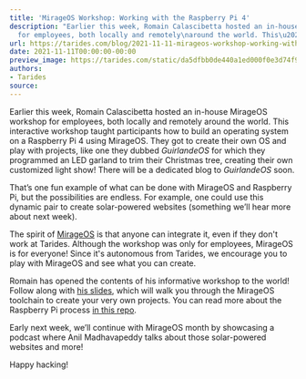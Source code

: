 ```yaml
---
title: 'MirageOS Workshop: Working with the Raspberry Pi 4'
description: "Earlier this week, Romain Calascibetta hosted an in-house MirageOS workshop
  for employees, both locally and remotely\naround the world. This\u2026"
url: https://tarides.com/blog/2021-11-11-mirageos-workshop-working-with-the-raspberry-pi-4
date: 2021-11-11T00:00:00-00:00
preview_image: https://tarides.com/static/da5dfbb0de440a1ed000f0e3d74f9f51/2070e/RP4.jpg
authors:
- Tarides
source:
---
```


<p>Earlier this week, Romain Calascibetta hosted an in-house MirageOS workshop for employees, both locally and remotely
around the world. This interactive workshop taught participants how to build an operating system on a Raspberry
Pi 4 using MirageOS. They got to create their own OS and play with projects, like one they dubbed <em>GuirlandeOS</em> for
which they programmed an LED garland to trim their Christmas tree, creating their own customized light show! There will
be a dedicated blog to <em>GuirlandeOS</em> soon.</p>
<p>That&rsquo;s one fun example of what can be done with MirageOS and Raspberry Pi, but the possibilities are endless.
For example, one could use this dynamic pair to create solar-powered websites (something we&rsquo;ll hear more about next week).</p>
<p>The spirit of <a href="https://mirage.io">MirageOS</a> is that anyone can integrate it, even if they don't work at Tarides. Although the
workshop was only for employees, MirageOS is for everyone! Since it's autonomous from Tarides, we encourage you
to play with MirageOS and see what you can create.</p>
<p>Romain has opened the contents of his informative workshop to the world! Follow along with
<a href="https://drive.google.com/file/d/1NeYA5pjN-4xjFWCpyYxkVSsn4ii9Nktp/view?usp=drivesdk">his slides</a>,
which will walk you through the MirageOS toolchain to create your very own projects. You can read more about the
Raspberry Pi process <a href="https://github.com/mirage/mirage/pull/1253">in this repo</a>.</p>
<p>Early next week, we&rsquo;ll continue with MirageOS month by showcasing a podcast where Anil Madhavapeddy
talks about those solar-powered websites and more!</p>
<p>Happy hacking!</p>
